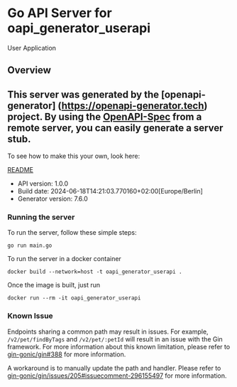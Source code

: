 # Go API Server for oapi_generator_userapi

User Application

## Overview
This server was generated by the [openapi-generator]
(https://openapi-generator.tech) project.
By using the [OpenAPI-Spec](https://github.com/OAI/OpenAPI-Specification) from a remote server, you can easily generate a server stub.
-

To see how to make this your own, look here:

[README](https://openapi-generator.tech)

- API version: 1.0.0
- Build date: 2024-06-18T14:21:03.770160+02:00[Europe/Berlin]
- Generator version: 7.6.0

### Running the server

To run the server, follow these simple steps:

```
go run main.go
```

To run the server in a docker container
```
docker build --network=host -t oapi_generator_userapi .
```

Once the image is built, just run
```
docker run --rm -it oapi_generator_userapi
```

### Known Issue

Endpoints sharing a common path may result in issues. For example, `/v2/pet/findByTags` and `/v2/pet/:petId` will result in an issue with the Gin framework. For more information about this known limitation, please refer to [gin-gonic/gin#388](https://github.com/gin-gonic/gin/issues/388) for more information.

A workaround is to manually update the path and handler. Please refer to [gin-gonic/gin/issues/205#issuecomment-296155497](https://github.com/gin-gonic/gin/issues/205#issuecomment-296155497) for more information.
